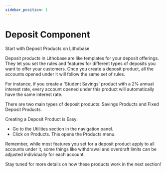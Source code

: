 ```yaml
---
sidebar_position: 1
---
```


# Deposit Component

Start with Deposit Products on Lithobase

Deposit products in Lithobase are like templates for your deposit offerings. They let you set the rules and features for different types of deposits you want to offer your customers. Once you create a deposit product, all the accounts opened under it will follow the same set of rules.

For instance, if you create a 'Student Savings' product with a 2% annual interest rate, every account opened under this product will automatically have the same interest rate.

There are two main types of deposit products: Savings Products and Fixed Deposit Products.

Creating a Deposit Product is Easy:

- Go to the Utilities section in the navigation panel.
- Click on Products. This opens the Products menu.

Remember, while most features you set for a deposit product apply to all accounts under it, some things like withdrawal and overdraft limits can be adjusted individually for each account.

Stay tuned for more details on how these products work in the next section!


